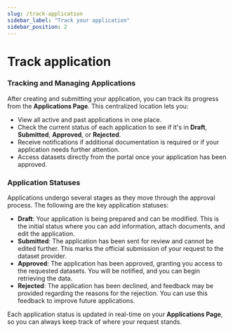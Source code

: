 ```yaml
---
slug: /track-application
sidebar_label: "Track your application"
sidebar_position: 2
---
```


# Track application

### Tracking and Managing Applications

After creating and submitting your application, you can track its progress from the **Applications Page**. This centralized location lets you:

- View all active and past applications in one place.
- Check the current status of each application to see if it's in **Draft**, **Submitted**, **Approved**, or **Rejected**.
- Receive notifications if additional documentation is required or if your application needs further attention.
- Access datasets directly from the portal once your application has been approved.

### Application Statuses

Applications undergo several stages as they move through the approval process. The following are the key application statuses:

- **Draft**: Your application is being prepared and can be modified. This is the initial status where you can add information, attach documents, and edit the application.
- **Submitted**: The application has been sent for review and cannot be edited further. This marks the official submission of your request to the dataset provider.
- **Approved**: The application has been approved, granting you access to the requested datasets. You will be notified, and you can begin retrieving the data.
- **Rejected**: The application has been declined, and feedback may be provided regarding the reasons for the rejection. You can use this feedback to improve future applications.

Each application status is updated in real-time on your **Applications Page**, so you can always keep track of where your request stands.
